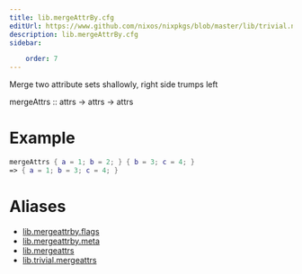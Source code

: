 ```yaml
---
title: lib.mergeAttrBy.cfg
editUrl: https://www.github.com/nixos/nixpkgs/blob/master/lib/trivial.nix#L178C5
description: lib.mergeAttrBy.cfg
sidebar:

    order: 7
---
```


Merge two attribute sets shallowly, right side trumps left

mergeAttrs :: attrs -> attrs -> attrs

# Example

```nix
mergeAttrs { a = 1; b = 2; } { b = 3; c = 4; }
=> { a = 1; b = 3; c = 4; }
```


# Aliases

- [lib.mergeattrby.flags](/nix-doc-comments/reference/lib/mergeattrby/lib-mergeattrby-flags)
- [lib.mergeattrby.meta](/nix-doc-comments/reference/lib/mergeattrby/lib-mergeattrby-meta)
- [lib.mergeattrs](/nix-doc-comments/reference/lib/lib-mergeattrs)
- [lib.trivial.mergeattrs](/nix-doc-comments/reference/lib/trivial/lib-trivial-mergeattrs)


